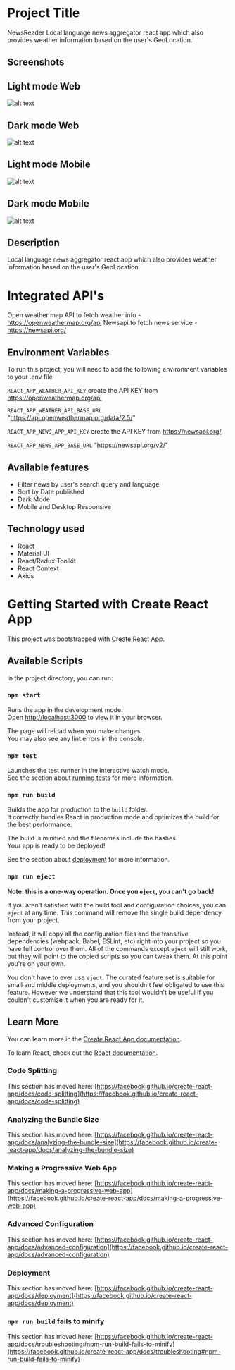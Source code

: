 # Project Title
NewsReader
Local language news aggregator react app which also provides weather information based on the user's GeoLocation.

## Screenshots

## Light mode Web

![alt text](screens/Light_Mode.png "Light mode Web")
## Dark mode Web

![alt text](screens/Dark_mode.png "Dark mode Web")
## Light mode Mobile

![alt text](screens/Mobile_light.png "Light mode Mobile")
## Dark mode Mobile

![alt text](screens/Mobile_Dark.png "Dark mode Mobile")

## Description
Local language news aggregator react app which also provides weather information based on the user's GeoLocation.

# Integrated API's
Open weather map API to fetch weather info - https://openweathermap.org/api
Newsapi to fetch news service  - https://newsapi.org/ 

## Environment Variables

To run this project, you will need to add the following environment variables to your .env file

`REACT_APP_WEATHER_API_KEY`
 create the API KEY from https://openweathermap.org/api

`REACT_APP_WEATHER_API_BASE_URL` 
"https://api.openweathermap.org/data/2.5/"

`REACT_APP_NEWS_APP_API_KEY`
 create the API KEY from https://newsapi.org/ 
 
`REACT_APP_NEWS_APP_BASE_URL`
"https://newsapi.org/v2/"

## Available features
- Filter news by user's search query and language
- Sort by Date published
- Dark Mode
- Mobile and Desktop Responsive

## Technology used
- React
- Material UI
- React/Redux Toolkit
- React Context
- Axios
# Getting Started with Create React App

This project was bootstrapped with [Create React App](https://github.com/facebook/create-react-app).

## Available Scripts

In the project directory, you can run:

### `npm start`

Runs the app in the development mode.\
Open [http://localhost:3000](http://localhost:3000) to view it in your browser.

The page will reload when you make changes.\
You may also see any lint errors in the console.

### `npm test`

Launches the test runner in the interactive watch mode.\
See the section about [running tests](https://facebook.github.io/create-react-app/docs/running-tests) for more information.

### `npm run build`

Builds the app for production to the `build` folder.\
It correctly bundles React in production mode and optimizes the build for the best performance.

The build is minified and the filenames include the hashes.\
Your app is ready to be deployed!

See the section about [deployment](https://facebook.github.io/create-react-app/docs/deployment) for more information.

### `npm run eject`

**Note: this is a one-way operation. Once you `eject`, you can't go back!**

If you aren't satisfied with the build tool and configuration choices, you can `eject` at any time. This command will remove the single build dependency from your project.

Instead, it will copy all the configuration files and the transitive dependencies (webpack, Babel, ESLint, etc) right into your project so you have full control over them. All of the commands except `eject` will still work, but they will point to the copied scripts so you can tweak them. At this point you're on your own.

You don't have to ever use `eject`. The curated feature set is suitable for small and middle deployments, and you shouldn't feel obligated to use this feature. However we understand that this tool wouldn't be useful if you couldn't customize it when you are ready for it.

## Learn More

You can learn more in the [Create React App documentation](https://facebook.github.io/create-react-app/docs/getting-started).

To learn React, check out the [React documentation](https://reactjs.org/).

### Code Splitting

This section has moved here: [https://facebook.github.io/create-react-app/docs/code-splitting](https://facebook.github.io/create-react-app/docs/code-splitting)

### Analyzing the Bundle Size

This section has moved here: [https://facebook.github.io/create-react-app/docs/analyzing-the-bundle-size](https://facebook.github.io/create-react-app/docs/analyzing-the-bundle-size)

### Making a Progressive Web App

This section has moved here: [https://facebook.github.io/create-react-app/docs/making-a-progressive-web-app](https://facebook.github.io/create-react-app/docs/making-a-progressive-web-app)

### Advanced Configuration

This section has moved here: [https://facebook.github.io/create-react-app/docs/advanced-configuration](https://facebook.github.io/create-react-app/docs/advanced-configuration)

### Deployment

This section has moved here: [https://facebook.github.io/create-react-app/docs/deployment](https://facebook.github.io/create-react-app/docs/deployment)

### `npm run build` fails to minify

This section has moved here: [https://facebook.github.io/create-react-app/docs/troubleshooting#npm-run-build-fails-to-minify](https://facebook.github.io/create-react-app/docs/troubleshooting#npm-run-build-fails-to-minify)
